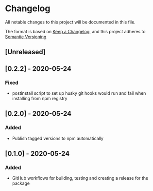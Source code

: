 # Changelog

All notable changes to this project will be documented in this file.

The format is based on [Keep a Changelog](https://keepachangelog.com/en/1.0.0/),
and this project adheres to [Semantic Versioning](https://semver.org/spec/v2.0.0.html).

## [Unreleased]

## [0.2.2] - 2020-05-24

### Fixed

- postinstall script to set up husky git hooks would run and fail when installing from npm registry

## [0.2.0] - 2020-05-24

### Added

- Publish tagged versions to npm automatically

## [0.1.0] - 2020-05-24

### Added

- GitHub workflows for building, testing and creating a release for the package
